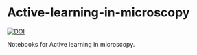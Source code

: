 # Active-learning-in-microscopy
[![DOI](https://zenodo.org/badge/909001494.svg)](https://doi.org/10.5281/zenodo.14562669)

Notebooks for Active learning in microscopy.

